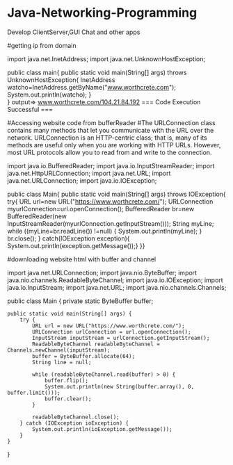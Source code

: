 # Java-Networking-Programming
Develop ClientServer,GUI Chat and other apps


#getting ip from domain

import java.net.InetAddress;
import java.net.UnknownHostException;

public class main{
    public static void main(String[] args) throws UnknownHostException{
        InetAddress watcho=InetAddress.getByName("www.worthcrete.com");
        System.out.println(watcho);
    }      
}
output=>
www.worthcrete.com/104.21.84.192
=== Code Execution Successful ===


#Accessing website code from bufferReader
#The URLConnection class contains many methods that let you communicate with the URL over the network. URLConnection is an HTTP-centric class; that is, many of its methods are useful only when you are working with HTTP URLs. However, most URL protocols allow you to read from and write to the connection.

import java.io.BufferedReader;
import java.io.InputStreamReader;
import java.net.HttpURLConnection;
import java.net.URL;
import java.net.URLConnection;
import java.io.IOException;

public class Main{
public static void main(String[] args) throws IOException{
try{
URL url=new URL("https://www.worthcrete.com/");
URLConnection myurlConnection=url.openConnection();
BufferedReader br=new BufferedReader(new InputStreamReader(myurlConnection.getInputStream()));
String myLine;
while ((myLine=br.readLine()) !=null) {
System.out.println(myLine);
}
br.close();
}
catch(IOException exception){
System.out.println(exception.getMessage());}
}}



#downloading website html with buffer and channel

import java.net.URLConnection;
import java.nio.ByteBuffer; 
import java.nio.channels.ReadableByteChannel;
import java.io.IOException;
import java.io.InputStream;
import java.net.URL;
import java.nio.channels.Channels;

public class Main {
    private static ByteBuffer buffer;
    
    public static void main(String[] args) {
        try {
            URL url = new URL("https://www.worthcrete.com/");
            URLConnection urlConnection = url.openConnection();
            InputStream inputStream = urlConnection.getInputStream();
            ReadableByteChannel readableByteChannel = Channels.newChannel(inputStream);
            buffer = ByteBuffer.allocate(64);
            String line = null;
            
            while (readableByteChannel.read(buffer) > 0) {
                buffer.flip();
                System.out.println(new String(buffer.array(), 0, buffer.limit()));
                buffer.clear();
            }
            
            readableByteChannel.close();
        } catch (IOException ioException) {
            System.out.println(ioException.getMessage());
        }
    }
}



